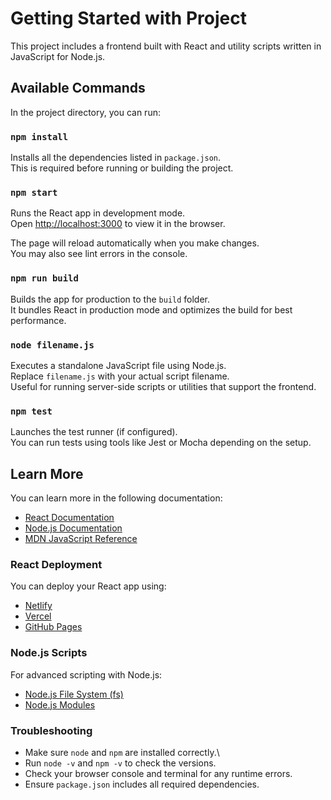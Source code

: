 # Getting Started with Project

This project includes a frontend built with React and utility scripts written in JavaScript for Node.js.

## Available Commands

In the project directory, you can run:

### `npm install`

Installs all the dependencies listed in `package.json`.\
This is required before running or building the project.

### `npm start`

Runs the React app in development mode.\
Open [http://localhost:3000](http://localhost:3000) to view it in the browser.

The page will reload automatically when you make changes.\
You may also see lint errors in the console.

### `npm run build`

Builds the app for production to the `build` folder.\
It bundles React in production mode and optimizes the build for best performance.

### `node filename.js`

Executes a standalone JavaScript file using Node.js.\
Replace `filename.js` with your actual script filename.\
Useful for running server-side scripts or utilities that support the frontend.

### `npm test`

Launches the test runner (if configured).\
You can run tests using tools like Jest or Mocha depending on the setup.

## Learn More

You can learn more in the following documentation:

- [React Documentation](https://reactjs.org/)
- [Node.js Documentation](https://nodejs.org/en/docs/)
- [MDN JavaScript Reference](https://developer.mozilla.org/en-US/docs/Web/JavaScript)

### React Deployment

You can deploy your React app using:

- [Netlify](https://www.netlify.com/)
- [Vercel](https://vercel.com/)
- [GitHub Pages](https://create-react-app.dev/docs/deployment/#github-pages)

### Node.js Scripts

For advanced scripting with Node.js:

- [Node.js File System (fs)](https://nodejs.org/api/fs.html)
- [Node.js Modules](https://nodejs.org/api/modules.html)

### Troubleshooting

- Make sure `node` and `npm` are installed correctly.\
- Run `node -v` and `npm -v` to check the versions.
- Check your browser console and terminal for any runtime errors.
- Ensure `package.json` includes all required dependencies.
